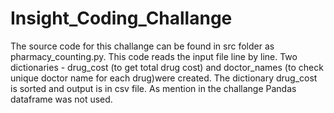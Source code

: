 # Insight_Coding_Challange
The source code for this challange can be found in src folder as pharmacy_counting.py. This code reads the input file line by line. Two dictionaries - drug_cost (to get total drug cost) and doctor_names (to check unique doctor name for each drug)were created. The dictionary drug_cost is sorted and output is in csv file. As mention in the challange Pandas dataframe was not used. 
